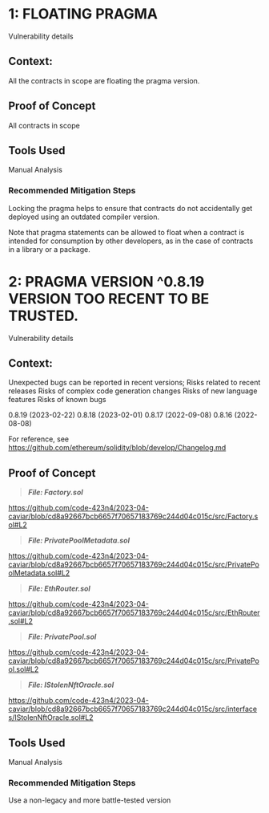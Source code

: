 # 1: FLOATING PRAGMA

Vulnerability details

## Context:

All the contracts in scope are floating the pragma version.


## Proof of Concept

All contracts in scope

## Tools Used

Manual Analysis

### Recommended Mitigation Steps

Locking the pragma helps to ensure that contracts do not accidentally get deployed using an outdated compiler version.

Note that pragma statements can be allowed to float when a contract is intended for consumption by other developers, as in the case of contracts in a library or a package.


# 2: PRAGMA VERSION ^0.8.19 VERSION TOO RECENT TO BE TRUSTED.

Vulnerability details

## Context:

Unexpected bugs can be reported in recent versions;
Risks related to recent releases
Risks of complex code generation changes
Risks of new language features
Risks of known bugs

0.8.19 (2023-02-22)
0.8.18 (2023-02-01)
0.8.17 (2022-09-08)
0.8.16 (2022-08-08)

For reference, see https://github.com/ethereum/solidity/blob/develop/Changelog.md  


## Proof of Concept

 > ***File: Factory.sol***

https://github.com/code-423n4/2023-04-caviar/blob/cd8a92667bcb6657f70657183769c244d04c015c/src/Factory.sol#L2


 > ***File: PrivatePoolMetadata.sol***

https://github.com/code-423n4/2023-04-caviar/blob/cd8a92667bcb6657f70657183769c244d04c015c/src/PrivatePoolMetadata.sol#L2


 > ***File: EthRouter.sol***

https://github.com/code-423n4/2023-04-caviar/blob/cd8a92667bcb6657f70657183769c244d04c015c/src/EthRouter.sol#L2


 > ***File: PrivatePool.sol***

https://github.com/code-423n4/2023-04-caviar/blob/cd8a92667bcb6657f70657183769c244d04c015c/src/PrivatePool.sol#L2


> ***File: IStolenNftOracle.sol***

https://github.com/code-423n4/2023-04-caviar/blob/cd8a92667bcb6657f70657183769c244d04c015c/src/interfaces/IStolenNftOracle.sol#L2

## Tools Used

Manual Analysis

### Recommended Mitigation Steps

Use a non-legacy and more battle-tested version



